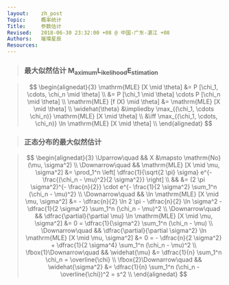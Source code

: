 ```yaml
---
layout:    zh_post
Topic:     概率统计
Title:     参数估计
Revised:   2018-06-30 23:32:00 +08 @ 中国-广东-湛江 +08
Authors:   璀璨星辰
Resources:
---
```


> ### 最大似然估计 $\mathrm{M_{aximum} L_{ikelihood} E_{stimation}}$

> $$
> \begin{alignedat}{3}
>     \mathrm{MLE} [X \mid \theta] &= P [\chi_1, \cdots, \chi_n \mid \theta] \\
>                                  &= P [\chi_1 \mid \theta] \cdots P [\chi_n \mid \theta] \\
> \mathrm{MLE} [f (X) \mid \theta] &= \mathrm{MLE} [X \mid \theta] \\ 
>                 \widehat{\theta} &\impliedby \max_{(\chi_1, \cdots \chi_n)} \mathrm{MLE} [X \mid \theta] \\
>                                  &\iff \max_{(\chi_1, \cdots, \chi_n)} \ln \mathrm{MLE} [X \mid \theta] \\
> \end{alignedat}
> $$
>

> ### 正态分布的最大似然估计

> $$
> \begin{alignedat}{3}
> \Uparrow\quad           &&                                                                           X &\mapsto \mathrm{No} (\mu, \sigma^2) \\
> \Downarrow\quad         &&                                         \mathrm{MLE} [X \mid \mu, \sigma^2] &= \prod_1^n \left[ \dfrac{1}{\sqrt{2 \pi} \sigma} e^{- \frac{(\chi_n - \mu)^2}{2 \sigma^2}} \right] \\
>                         &&                                                                             &= (2 \pi \sigma^2)^{- \frac{n}{2}} \cdot e^{- \frac{1}{2 \sigma^2} \sum_1^n (\chi_n - \mu)^2} \\
> \Downarrow\quad         &&                                     \ln \mathrm{MLE} [X \mid \mu, \sigma^2] &= - \dfrac{n}{2} \ln 2 \pi - \dfrac{n}{2} \ln \sigma^2 - \dfrac{1}{2 \sigma^2} \sum_1^n (\chi_n - \mu)^2 \\
> \Downarrow\quad         &&      \dfrac{\partial}{\partial \mu} \ln \mathrm{MLE} [X \mid \mu, \sigma^2] &= 0 = \dfrac{1}{\sigma^2} \sum_1^n (\chi_n - \mu) \\
> \Downarrow\quad         && \dfrac{\partial}{\partial \sigma^2} \ln \mathrm{MLE} [X \mid \mu, \sigma^2] &= 0 = - \dfrac{n}{2 \sigma^2} + \dfrac{1}{2 \sigma^4} \sum_1^n (\chi_n - \mu)^2 \\
> \fbox{1}\Downarrow\quad &&                                                               \widehat{\mu} &= \dfrac{1}{n} \sum_1^n \chi_n = \overline{\chi} \\
> \fbox{2}\Downarrow\quad &&                                                          \widehat{\sigma^2} &= \dfrac{1}{n} \sum_1^n (\chi_n - \overline{\chi})^2 = s^2 \\
> \end{alignedat}
> $$
>